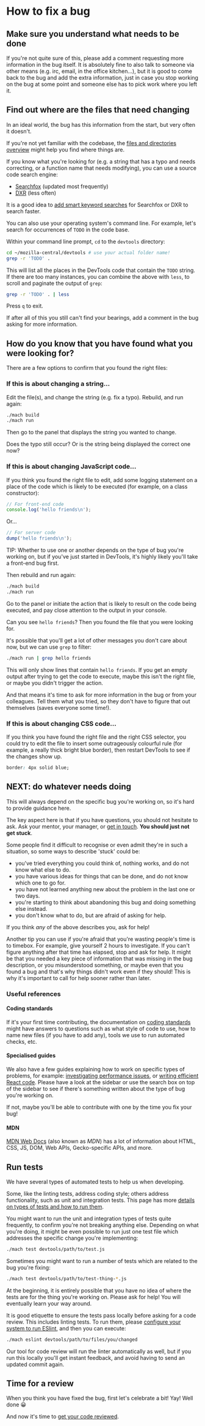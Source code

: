 # How to fix a bug

## Make sure you understand what needs to be done

If you're not quite sure of this, please add a comment requesting more information in the bug itself. It is absolutely fine to also talk to someone via other means (e.g. irc, email, in the office kitchen...), but it is good to come back to the bug and add the extra information, just in case you stop working on the bug at some point and someone else has to pick work where you left it.

## Find out where are the files that need changing

In an ideal world, the bug has this information from the start, but very often it doesn't.

If you're not yet familiar with the codebase, the [files and directories overview](../files/README.md) might help you find where things are.

If you know what you're looking for (e.g. a string that has a typo and needs correcting, or a function name that needs modifying), you can use a source code search engine:

* [Searchfox](http://searchfox.org/mozilla-central/source) (updated most frequently)
* [DXR](http://dxr.mozilla.org/mozilla-central/source/) (less often)

It is a good idea to [add smart keyword searches](https://support.mozilla.org/en-US/kb/how-search-from-address-bar) for Searchfox or DXR to search faster.

You can also use your operating system's command line. For example, let's search for occurrences of `TODO` in the code base.

Within your command line prompt, `cd` to the `devtools` directory:

```bash
cd ~/mozilla-central/devtools # use your actual folder name!
grep -r 'TODO' .
```

This will list all the places in the DevTools code that contain the `TODO` string. If there are too many instances, you can combine the above with `less`, to scroll and paginate the output of `grep`:

```bash
grep -r 'TODO' . | less
```

Press `q` to exit.

If after all of this you still can't find your bearings, add a comment in the bug asking for more information.

## How do you know that you have found what you were looking for?

There are a few options to confirm that you found the right files:

### If this is about changing a string...

Edit the file(s), and change the string (e.g. fix a typo). Rebuild, and run again:

```bash
./mach build
./mach run
```
Then go to the panel that displays the string you wanted to change.

Does the typo still occur? Or is the string being displayed the correct one now?

### If this is about changing JavaScript code...

If you think you found the right file to edit, add some logging statement on a place of the code which is likely to be executed (for example, on a class constructor):

```javascript
// For front-end code
console.log('hello friends\n');
```

Or...

```javascript
// For server code
dump('hello friends\n');
```

TIP: Whether to use one or another depends on the type of bug you're working on, but if you've just started in DevTools, it's highly likely you'll take a front-end bug first.

Then rebuild and run again:

```bash
./mach build
./mach run
```

Go to the panel or initiate the action that is likely to result on the code being executed, and pay close attention to the output in your console.

Can you see `hello friends`? Then you found the file that you were looking for.

It's possible that you'll get a lot of other messages you don't care about now, but we can use `grep` to filter:

```bash
./mach run | grep hello friends
```

This will only show lines that contain `hello friends`. If you get an empty output after trying to get the code to execute, maybe this isn't the right file, or maybe you didn't trigger the action.

And that means it's time to ask for more information in the bug or from your colleagues. Tell them what you tried, so they don't have to figure that out themselves (saves everyone some time!).

### If this is about changing CSS code...

If you think you have found the right file and the right CSS selector, you could try to edit the file to insert some outrageously colourful rule (for example, a really thick bright blue border), then restart DevTools to see if the changes show up.

```css
border: 4px solid blue;
```

## NEXT: do whatever needs doing

This will always depend on the specific bug you're working on, so it's hard to provide guidance here.

The key aspect here is that if you have questions, you should not hesitate to ask. Ask your mentor, your manager, or [get in touch](https://firefox-dev.tools/#getting-in-touch). **You should just not get stuck**.

Some people find it difficult to recognise or even admit they're in such a situation, so some ways to describe 'stuck' could be:

* you've tried everything you could think of, nothing works, and do not know what else to do.
* you have various ideas for things that can be done, and do not know which one to go for.
* you have not learned anything new about the problem in the last one or two days.
* you're starting to think about abandoning this bug and doing something else instead.
* you don't know what to do, but are afraid of asking for help.

If you think *any* of the above describes you, ask for help!

Another tip you can use if you're afraid that you're wasting people's time is to timebox. For example, give yourself 2 hours to investigate. If you can't figure anything after that time has elapsed, stop and ask for help. It might be that you needed a key piece of information that was missing in the bug description, or you misunderstood something, or maybe even that you found a bug and that's why things didn't work even if they should! This is why it's important to call for help sooner rather than later.

### Useful references

#### Coding standards

If it's your first time contributing, the documentation on [coding standards](./coding-standards.md) might have answers to questions such as what style of code to use, how to name new files (if you have to add any), tools we use to run automated checks, etc.

#### Specialised guides

We also have a few guides explaining how to work on specific types of problems, for example: [investigating performance issues](./performance.md), or [writing efficient React code](./react-performance-tips.md). Please have a look at the sidebar or use the search box on top of the sidebar to see if there's something written about the type of bug you're working on.

If not, maybe you'll be able to contribute with one by the time you fix your bug!

#### MDN

[MDN Web Docs](http://developer.mozilla.org/) (also known as *MDN*) has a lot of information about HTML, CSS, JS, DOM, Web APIs, Gecko-specific APIs, and more.

## Run tests

We have several types of automated tests to help us when developing.

Some, like the linting tests, address coding style; others address functionality, such as unit and integration tests. This page has more [details on types of tests and how to run them](../tests.md).

You might want to run the unit and integration types of tests quite frequently, to confirm you're not breaking anything else. Depending on what you're doing, it might be even possible to run just one test file which addresses the specific change you're implementing:

```bash
./mach test devtools/path/to/test.js
```

Sometimes you might want to run a number of tests which are related to the bug you're fixing:

```bash
./mach test devtools/path/to/test-thing-*.js
```

At the beginning, it is entirely possible that you have no idea of where the tests are for the thing you're working on. Please ask for help! You will eventually learn your way around.

It is good etiquette to ensure the tests pass locally before asking for a code review. This includes linting tests. To run them, please [configure your system to run ESlint](./eslint.md), and then you can execute:

```bash
./mach eslint devtools/path/to/files/you/changed
```

Our tool for code review will run the linter automatically as well, but if you run this locally you'll get instant feedback, and avoid having to send an updated commit again.

## Time for a review

When you think you have fixed the bug, first let's celebrate a bit! Yay! Well done 😀

And now it's time to [get your code reviewed](./code-reviews.md).
